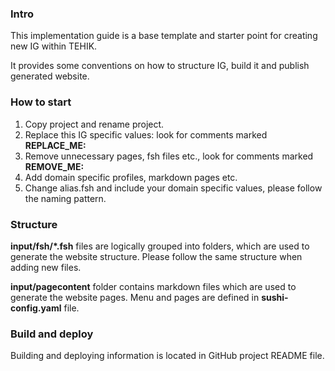 [//]: # (REPLACE_ME: Should replace with domain specific introduction)
### Intro
This implementation guide is a base template and starter point for creating new IG within TEHIK.

It provides some conventions on how to structure IG, build it and publish generated website.

[//]: # (REMOVE_ME: Needed only for this specific IG starter)
### How to start

1. Copy project and rename project.
1. Replace this IG specific values: look for comments marked **REPLACE_ME:**
1. Remove unnecessary pages, fsh files etc., look for comments marked **REMOVE_ME:**
1. Add domain specific profiles, markdown pages etc.
1. Change alias.fsh and include your domain specific values, please follow the naming pattern.

[//]: # (REMOVE_ME: Needed only for this specific IG starter)
### Structure
**input/fsh/*.fsh** files are logically grouped into folders, which are used to generate the website structure. 
Please follow the same structure when adding new files.

**input/pagecontent** folder contains markdown files which are used to generate the website pages.
Menu and pages are defined in **sushi-config.yaml** file.

[//]: # (REMOVE_ME: Needed only for this specific IG starter)
### Build and deploy

Building and deploying information is located in GitHub project README file. 
